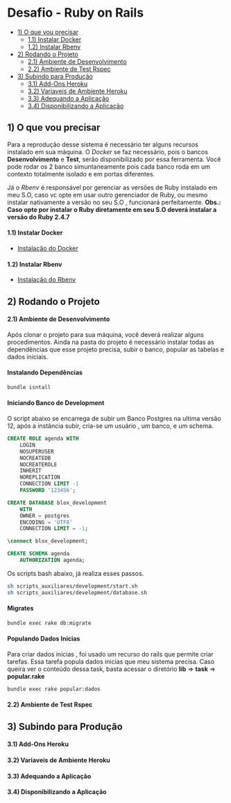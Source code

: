 # Desafio - Ruby on Rails

  - [1) O que vou precisar](#1-o-que-vou-precisar)
    - [1.1) Instalar Docker](#11-instalar-docker)
    - [1.2) Instalar Rbenv](#12-instalar-rbenv)
  - [2) Rodando o Projeto](#2-rodando-o-projeto)
    - [2.1) Ambiente de Desenvolvimento](#21-ambiente-de-desenvolvimento)
    - [2.2) Ambiente de Test Rspec](#22-ambiente-de-test-rspec)
  - [3) Subindo para Produção](#3-subindo-para-produ%C3%A7%C3%A3)
    - [3.1) Add-Ons Heroku](#31-add-ons-heroku)
    - [3.2) Variaveis de Ambiente Heroku](#32-variaveis-de-ambiente-heroku)
    - [3.3) Adequando a Aplicação](#33-adequando-a-aplica%C3%A7%C3%A3o)
    - [3.4) Disponibilizando a Aplicação](#34-disponibilizando-a-aplica%C3%A7%C3%A3o)


## 1) O que vou precisar

Para a reprodução desse sistema é necessário ter alguns recursos instalado em sua máquina. O *Docker* se faz necessário, pois o bancos **Desenvolvimento** e **Test**, serão disponibilizado por essa ferramenta. Você pode rodar os 2 banco simuntaneamente pois cada banco roda em um contexto totalmente isolado e em portas diferentes. 

Já o *Rbenv* é responsável por gerenciar as versões de Ruby instalado em meu S.O, caso vc opte em usar outro gerenciador de Ruby, ou mesmo instalar nativamente a versão no seu S.O , funcionará perfeitamente. **Obs.: Caso opte por instalar o Ruby diretamente em seu S.O deverá instalar a versão do Ruby 2.4.7**

#### 1.1) Instalar Docker

* [Instalação do Docker](https://docs.docker.com/engine/install/)

#### 1.2) Instalar Rbenv

* [Instalação do Rbenv](https://github.com/rbenv/rbenv)

## 2) Rodando o Projeto

#### 2.1) Ambiente de Desenvolvimento

Após clonar o projeto para sua máquina, você deverá realizar alguns procedimentos. Ainda na pasta do projeto é necessário instalar todas as dependências que esse projeto precisa, subir o banco, popular as tabelas e dados iniciais.

#### Instalando Dependências

```bash
bundle isntall
```

#### Iniciando Banco de Development

O script abaixo se encarrega de subir um Banco Postgres na ultima versão 12, após a instância subir, cria-se um usuário , um banco, e um schema.

```sql
CREATE ROLE agenda WITH
	LOGIN
	NOSUPERUSER
	NOCREATEDB
	NOCREATEROLE
	INHERIT
	NOREPLICATION
	CONNECTION LIMIT -1
	PASSWORD '123456';

CREATE DATABASE blox_development
    WITH 
    OWNER = postgres
    ENCODING = 'UTF8'
    CONNECTION LIMIT = -1;

\connect blox_development;

CREATE SCHEMA agenda
    AUTHORIZATION agenda;
```

Os scripts bash abaixo, já realiza esses passos.

```bash
sh scripts_auxiliares/development/start.sh
sh scripts_auxiliares/development/database.sh
```

#### Migrates 

```bash
bundle exec rake db:migrate
```

#### Populando Dados Inicias

Para criar dados inicias , foi usado um recurso do rails que permite criar tarefas. Essa tarefa popula dados inicias que meu sistema precisa. Caso queira ver o conteúdo dessa task, basta acessar o diretório **lib** => **task** => **popular.rake**

```bash
bundle exec rake popular:dados
```


#### 2.2) Ambiente de Test Rspec



## 3) Subindo para Produção

#### 3.1) Add-Ons Heroku

#### 3.2) Variaveis de Ambiente Heroku

#### 3.3) Adequando a Aplicação

#### 3.4) Disponibilizando a Aplicação